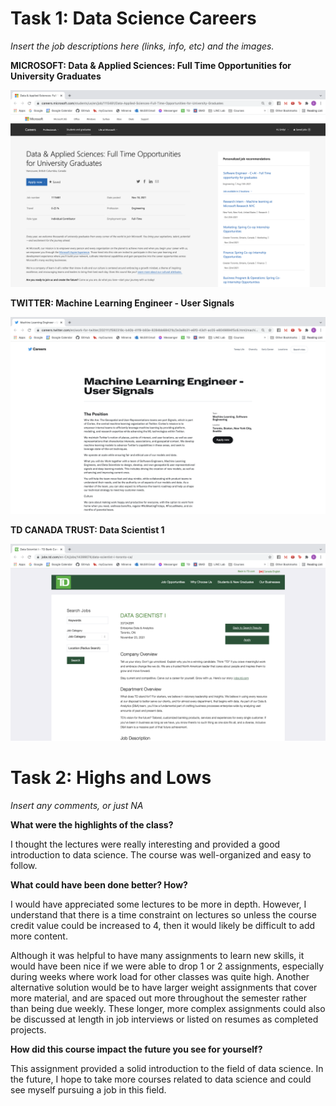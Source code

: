 # Task 1: Data Science Careers

*Insert the job descriptions here (links, info, etc) and the images.*

**MICROSOFT: Data & Applied Sciences: Full Time Opportunities for University Graduates**

![job1](https://github.com/emily-yw-tam/comp598-2021/blob/main/hw10/images/image1.png)

**TWITTER: Machine Learning Engineer - User Signals**

![job1](https://github.com/emily-yw-tam/comp598-2021/blob/main/hw10/images/image2.png)

**TD CANADA TRUST: Data Scientist 1**

![job1](https://github.com/emily-yw-tam/comp598-2021/blob/main/hw10/images/image3.png)


# Task 2: Highs and Lows

*Insert any comments, or just NA*

**What were the highlights of the class?**

I thought the lectures were really interesting and provided a good introduction to data science.  The course was well-organized and easy to follow.

**What could have been done better? How?**

I would have appreciated some lectures to be more in depth.  However, I understand that there is a time constraint on lectures so unless the course credit value could be increased to 4, then it would likely be difficult to add more content.  

Although it was helpful to have many assignments to learn new skills, it would have been nice if we were able to drop 1 or 2 assignments, especially during weeks where work load for other classes was quite high.  Another alternative solution would be to have larger weight assignments that cover more material, and are spaced out more throughout the semester rather than being due weekly.  These longer, more complex assignments could also be discussed at length in job interviews or listed on resumes as completed projects.

**How did this course impact the future you see for yourself?**

This assignment provided a solid introduction to the field of data science.  In the future, I hope to take more courses related to data science and could see myself pursuing a job in this field.

